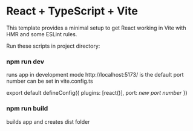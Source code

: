 # React + TypeScript + Vite

This template provides a minimal setup to get React working in Vite with HMR and some ESLint rules.

Run these scripts in project directory:

### npm run dev

runs app in development mode 
http://localhost:5173/ is the default 
port number can be set in vite.config.ts

export default defineConfig({
  plugins: [react()],
  port: *new port number*
})



### npm run build

builds app and creates dist folder